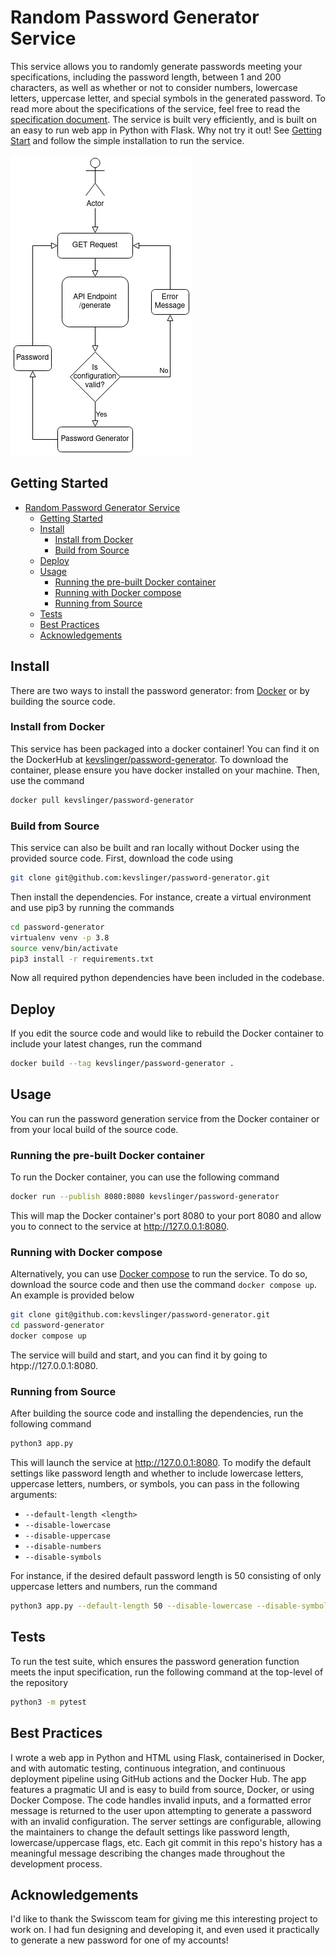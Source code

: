 # Random Password Generator Service

This service allows you to randomly generate passwords meeting your specifications, including the password length, between 1 and 200 characters, as well as whether or not to consider numbers, lowercase letters, uppercase letter, and special symbols in the generated password.
To read more about the specifications of the service, feel free to read the [specification document](Python%20Assessment.pdf).
The service is built very efficiently, and is built on an easy to run web app in Python with Flask.
Why not try it out! See [Getting Start](#getting-started) and follow the simple installation to run the service.

![](workflow_diagram.png)

## Getting Started

- [Random Password Generator Service](#random-password-generator-service)
  - [Getting Started](#getting-started)
  - [Install](#install)
    - [Install from Docker](#install-from-docker)
    - [Build from Source](#build-from-source)
  - [Deploy](#deploy)
  - [Usage](#usage)
    - [Running the pre-built Docker container](#running-the-pre-built-docker-container)
    - [Running with Docker compose](#running-with-docker-compose)
    - [Running from Source](#running-from-source)
  - [Tests](#tests)
  - [Best Practices](#best-practices)
  - [Acknowledgements](#acknowledgements)

## Install

There are two ways to install the password generator: from [Docker](https://www.docker.com) or by building the source code.

### Install from Docker 

This service has been packaged into a docker container! 
You can find it on the DockerHub at [kevslinger/password-generator](https://hub.docker.com/repository/docker/kevslinger/password-generator).
To download the container, please ensure you have docker installed on your machine.
Then, use the command

```bash
docker pull kevslinger/password-generator
```

### Build from Source

This service can also be built and ran locally without Docker using the provided source code.
First, download the code using

```bash
git clone git@github.com:kevslinger/password-generator.git
```

Then install the dependencies.
For instance, create a virtual environment and use pip3 by running the commands
```bash
cd password-generator
virtualenv venv -p 3.8
source venv/bin/activate
pip3 install -r requirements.txt
```

Now all required python dependencies have been included in the codebase.

## Deploy

If you edit the source code and would like to rebuild the Docker container to include your latest changes, run the command

```bash
docker build --tag kevslinger/password-generator .
```

## Usage

You can run the password generation service from the Docker container or from your local build of the source code.

### Running the pre-built Docker container

To run the Docker container, you can use the following command
```bash
docker run --publish 8080:8080 kevslinger/password-generator
```

This will map the Docker container's port 8080 to your port 8080 and allow you to connect to the service at http://127.0.0.1:8080.

### Running with Docker compose

Alternatively, you can use [Docker compose](https://docs.docker.com/compose/) to run the service.
To do so, download the source code and then use the command `docker compose up`.
An example is provided below

```bash
git clone git@github.com:kevslinger/password-generator.git
cd password-generator
docker compose up
```

The service will build and start, and you can find it by going to htpp://127.0.0.1:8080.

### Running from Source
After building the source code and installing the dependencies, run the following command

```bash
python3 app.py
```

This will launch the service at http://127.0.0.1:8080. To modify the default settings like password length and whether to include lowercase letters, uppercase letters, numbers, or symbols, you can pass in the following arguments:

- `--default-length <length>`
- `--disable-lowercase`
- `--disable-uppercase`
- `--disable-numbers`
- `--disable-symbols`

For instance, if the desired default password length is 50 consisting of only uppercase letters and numbers, run the command

```bash
python3 app.py --default-length 50 --disable-lowercase --disable-symbols
```

## Tests

To run the test suite, which ensures the password generation function meets the input specification, run the following command at the top-level of the repository

```bash
python3 -m pytest
```

## Best Practices

I wrote a web app in Python and HTML using Flask, containerised in Docker, and with automatic testing, continuous integration, and continuous deployment pipeline using GitHub actions and the Docker Hub.
The app features a pragmatic UI and is easy to build from source, Docker, or using Docker Compose. 
The code handles invalid inputs, and a formatted error message is returned to the user upon attempting to generate a password with an invalid configuration.
The server settings are configurable, allowing the maintainers to change the default settings like password length, lowercase/uppercase flags, etc.
Each git commit in this repo's history has a meaningful message describing the changes made throughout the development process.


## Acknowledgements

I'd like to thank the Swisscom team for giving me this interesting project to work on.
I had fun designing and developing it, and even used it practically to generate a new password for one of my accounts!
